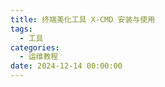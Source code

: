 ```yaml
---
title: 终端美化工具 X-CMD 安装与使用
tags:
  - 工具
categories:
  - 运维教程
date: 2024-12-14 00:00:00
---
```


> 

<!-- more -->

## 

  